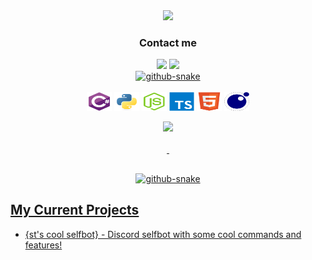 <div align="center">
  <a href="https://discord.com/users/965930592162172988" target"blank_"><img src="https://cdn.discordapp.com/attachments/1096380481857126541/1116445727221088347/TdgTv3W.png"></a>
</div>

<div align="center">
<h3>Contact me</h3>
<a href="https://discord.com/users/965930592162172988" target"blank_"><img src="https://img.shields.io/badge/@stitoo-111111.svg?&style=for-the-badge&logo=discord&logoColor=white"></a>
<a href="mailto:imstcool@pm.me" target"blank_"><img src="https://shields.io/badge/imstcool%40pm.me%20-111111.svg?&style=for-the-badge&logo=protonmail&logoColor=white"></a>
</div>

<div align="center">
   <a href="https://discord.com/users/965930592162172988" target="_blank">
      <picture>
        <source media="(prefers-color-scheme: dark)" srcset="https://lanyard.cnrad.dev/api/965930592162172988?bg=0d1117&animated=true&hideDiscrim=false&borderRadius=12px" />
        <source media="(prefers-color-scheme: light)" srcset="https://lanyard.cnrad.dev/api/965930592162172988?bg=FFFFFF&animated=true&hideDiscrim=false&borderRadius=12px" />
        <img alt="github-snake" src="github-snake.svg" />
      </picture>
   </a>
</div>

<div align="center"><br>
   <div style="display: inline_block">
    <img align="center" alt="imst-CSharp" height="30" width="40" src="https://github.com/devicons/devicon/blob/master/icons/csharp/csharp-original.svg">
    <img align="center" alt="imst-Python" height="30" width="40" src="https://raw.githubusercontent.com/devicons/devicon/master/icons/python/python-original.svg">
    <img align="center" alt="imst-Node" height="30" width="40" src="https://raw.githubusercontent.com/devicons/devicon/master/icons/nodejs/nodejs-original.svg">
    <img align="center" alt="imst-TypeScript" height="30" width="40" src="https://raw.githubusercontent.com/devicons/devicon/master/icons/typescript/typescript-original.svg">
    <img align="center" alt="imst-html" height="30" width="40" src="https://raw.githubusercontent.com/devicons/devicon/master/icons/html5/html5-original.svg">
    <img align="center" alt="imst-lua" height="30" width="40" src="https://raw.githubusercontent.com/devicons/devicon/master/icons/lua/lua-original.svg">
  </div>
 </div>
</div>

<div align="center"><br>
  <a href="https://github.com/st7712">
  <img src="https://komarev.com/ghpvc/?username=st7712&color=0d1117"/>
</div>

<div align="center"><br>
  <a href="https://github.com/st7712">
  <picture>
    <source height="180em" media="(prefers-color-scheme: dark)" srcset="https://github-readme-stats-7yfq-st7712.vercel.app/api?username=st7712&show_icons=true&theme=github_dark&include_all_commits=true&count_private=true" />
    <source height="180em" media="(prefers-color-scheme: light)" srcset="https://github-readme-stats-7yfq-st7712.vercel.app/api?username=st7712&show_icons=true&theme=github_light&include_all_commits=true&count_private=true" />
    <img/>
  </picture>
  <a href="https://github.com/st7712">
  <picture>
    <source height="180em" media="(prefers-color-scheme: dark)" srcset="https://github-readme-stats-7yfq-st7712.vercel.app/api/top-langs/?username=st7712&layout=compact&langs_count=7&theme=github_dark" />
    <source height="180em" media="(prefers-color-scheme: light)" srcset="https://github-readme-stats-7yfq-st7712.vercel.app/api/top-langs/?username=st7712&layout=compact&langs_count=7&theme=github_light" />
    <img/>
  </picture>
</div>
  
##
<div align="center">
  <picture>
    <source media="(prefers-color-scheme: dark)" srcset="https://github.com/st7712/st7712/blob/output/github-contribution-grid-snake-dark.svg" />
    <source media="(prefers-color-scheme: light)" srcset="https://github.com/st7712/st7712/blob/output/github-contribution-grid-snake.svg" />
    <img alt="github-snake" src="github-snake.svg" />
  </picture>
</div>

  ## My Current Projects
  - {st's cool selfbot} - Discord selfbot with some cool commands and features!
 
<br>

<div>
  <a href="https://github.com/st7712">
  <picture>
    <source media="(prefers-color-scheme: dark)" srcset="https://github-readme-stats-7yfq-st7712.vercel.app/api/pin/?username=st7712&repo=sts-cool-selfbot&theme=github_dark" />
    <source media="(prefers-color-scheme: light)" srcset="https://github-readme-stats-7yfq-st7712.vercel.app/api/pin/?username=st7712&repo=sts-cool-selfbot&theme=github_light" />
    <img/>
  </picture>
</div>
